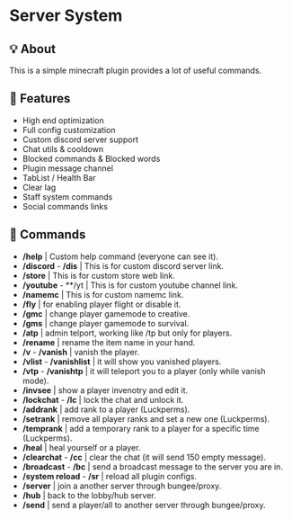 # Server System

## 💡 About
This is a simple minecraft plugin provides a lot of useful commands.

## 💎 Features
- High end optimization
- Full config customization
- Custom discord server support
- Chat utils & cooldown
- Blocked commands & Blocked words
- Plugin message channel
- TabList / Health Bar
- Clear lag
- Staff system commands
- Social commands links

## 🔩 Commands
- **/help** | Custom help command (everyone can see it).
- **/discord** - **/dis** | This is for custom discord server link.
- **/store** | This is for custom store web link.
- **/youtube** - **/yt | This is for custom youtube channel link.
- **/namemc** | This is for custom namemc link.
- **/fly** | for enabling player flight or disable it.
- **/gmc** | change player gamemode to creative.
- **/gms** | change player gamemode to survival.
- **/atp** | admin telport, working like /tp but only for players.
- **/rename** | rename the item name in your hand.
- **/v** - **/vanish** | vanish the player.
- **/vlist** - **/vanishlist** | it will show you vanished players.
- **/vtp** - **/vanishtp** | it will teleport you to a player (only while vanish mode).
- **/invsee** | show a player invenotry and edit it.
- **/lockchat** - **/lc** | lock the chat and unlock it.
- **/addrank** | add rank to a player (Luckperms).
- **/setrank** | remove all player ranks and set a new one (Luckperms).
- **/temprank** | add a temporary rank to a player for a specific time (Luckperms).
- **/heal** | heal yourself or a player.
- **/clearchat** - **/cc** | clear the chat (it will send 150 empty message).
- **/broadcast** - **/bc** | send a broadcast message to the server you are in.
- **/system reload** - **/sr** | reload all plugin configs.
- **/server** | join a another server through bungee/proxy.
- **/hub** | back to the lobby/hub server.
- **/send** | send a player/all to another server through bungee/proxy.

